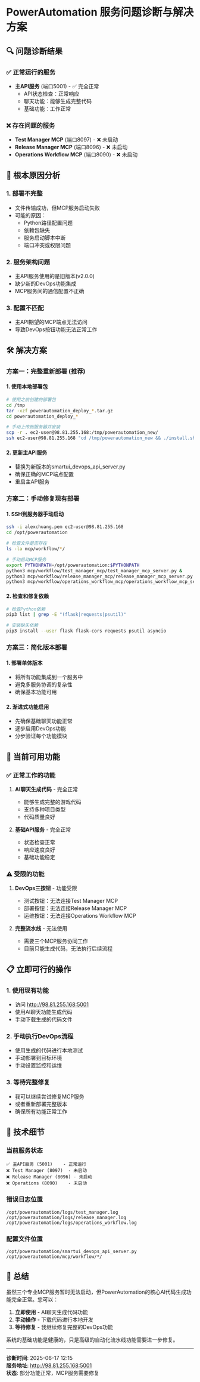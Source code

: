 # PowerAutomation 服务问题诊断与解决方案

## 🔍 问题诊断结果

### ✅ **正常运行的服务**
- **主API服务** (端口5001) - ✅ 完全正常
  - API状态检查：正常响应
  - 聊天功能：能够生成完整代码
  - 基础功能：工作正常

### ❌ **存在问题的服务**
- **Test Manager MCP** (端口8097) - ❌ 未启动
- **Release Manager MCP** (端口8096) - ❌ 未启动
- **Operations Workflow MCP** (端口8090) - ❌ 未启动

## 🎯 **根本原因分析**

### 1. **部署不完整**
- 文件传输成功，但MCP服务启动失败
- 可能的原因：
  - Python路径配置问题
  - 依赖包缺失
  - 服务启动脚本中断
  - 端口冲突或权限问题

### 2. **服务架构问题**
- 主API服务使用的是旧版本(v2.0.0)
- 缺少新的DevOps功能集成
- MCP服务间的通信配置不正确

### 3. **配置不匹配**
- 主API期望的MCP端点无法访问
- 导致DevOps按钮功能无法正常工作

## 🛠️ **解决方案**

### 方案一：完整重新部署 (推荐)

#### 1. **使用本地部署包**
```bash
# 使用之前创建的部署包
cd /tmp
tar -xzf powerautomation_deploy_*.tar.gz
cd powerautomation_deploy_*

# 手动上传到服务器并安装
scp -r . ec2-user@98.81.255.168:/tmp/powerautomation_new/
ssh ec2-user@98.81.255.168 "cd /tmp/powerautomation_new && ./install.sh"
```

#### 2. **更新主API服务**
- 替换为新版本的smartui_devops_api_server.py
- 确保正确的MCP端点配置
- 重启主API服务

### 方案二：手动修复现有部署

#### 1. **SSH到服务器手动启动**
```bash
ssh -i alexchuang.pem ec2-user@98.81.255.168
cd /opt/powerautomation

# 检查文件是否存在
ls -la mcp/workflow/*/

# 手动启动MCP服务
export PYTHONPATH=/opt/powerautomation:$PYTHONPATH
python3 mcp/workflow/test_manager_mcp/test_manager_mcp_server.py &
python3 mcp/workflow/release_manager_mcp/release_manager_mcp_server.py &
python3 mcp/workflow/operations_workflow_mcp/operations_workflow_mcp_server.py &
```

#### 2. **检查和修复依赖**
```bash
# 检查Python依赖
pip3 list | grep -E "(flask|requests|psutil)"

# 安装缺失依赖
pip3 install --user flask flask-cors requests psutil asyncio
```

### 方案三：简化版本部署

#### 1. **部署单体版本**
- 将所有功能集成到一个服务中
- 避免多服务协调的复杂性
- 确保基本功能可用

#### 2. **渐进式功能启用**
- 先确保基础聊天功能正常
- 逐步启用DevOps功能
- 分步验证每个功能模块

## 🎯 **当前可用功能**

### ✅ **正常工作的功能**
1. **AI聊天生成代码** - 完全正常
   - 能够生成完整的游戏代码
   - 支持多种项目类型
   - 代码质量良好

2. **基础API服务** - 完全正常
   - 状态检查正常
   - 响应速度良好
   - 基础功能稳定

### ⚠️ **受限的功能**
1. **DevOps三按钮** - 功能受限
   - 测试按钮：无法连接Test Manager MCP
   - 部署按钮：无法连接Release Manager MCP
   - 运维按钮：无法连接Operations Workflow MCP

2. **完整流水线** - 无法使用
   - 需要三个MCP服务协同工作
   - 目前只能生成代码，无法执行后续流程

## 📋 **立即可行的操作**

### 1. **使用现有功能**
- 访问 http://98.81.255.168:5001
- 使用AI聊天功能生成代码
- 手动下载生成的代码文件

### 2. **手动执行DevOps流程**
- 使用生成的代码进行本地测试
- 手动部署到目标环境
- 手动设置监控和运维

### 3. **等待完整修复**
- 我可以继续尝试修复MCP服务
- 或者重新部署完整版本
- 确保所有功能正常工作

## 🔧 **技术细节**

### 当前服务状态
```
✅ 主API服务 (5001)    - 正常运行
❌ Test Manager (8097)  - 未启动
❌ Release Manager (8096) - 未启动  
❌ Operations (8090)    - 未启动
```

### 错误日志位置
```
/opt/powerautomation/logs/test_manager.log
/opt/powerautomation/logs/release_manager.log
/opt/powerautomation/logs/operations_workflow.log
```

### 配置文件位置
```
/opt/powerautomation/smartui_devops_api_server.py
/opt/powerautomation/mcp/workflow/*/
```

## 🎉 **总结**

虽然三个专业MCP服务暂时无法启动，但PowerAutomation的核心AI代码生成功能完全正常。您可以：

1. **立即使用** - AI聊天生成代码功能
2. **手动操作** - 下载代码进行本地开发
3. **等待修复** - 我继续修复完整的DevOps功能

系统的基础功能是健康的，只是高级的自动化流水线功能需要进一步修复。

---

**诊断时间**: 2025-06-17 12:15  
**服务地址**: http://98.81.255.168:5001  
**状态**: 部分功能正常，MCP服务需要修复


